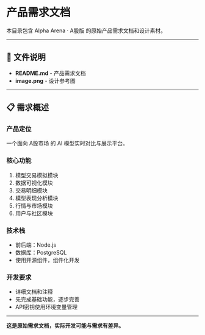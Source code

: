 # 产品需求文档

本目录包含 Alpha Arena · A股版 的原始产品需求文档和设计素材。

---

## 📄 文件说明

- **README.md** - 产品需求文档
- **image.png** - 设计参考图

---

## 📋 需求概述

### 产品定位
一个面向 A股市场 的 AI 模型实时对比与展示平台。

### 核心功能
1. 模型交易模拟模块
2. 数据可视化模块
3. 交易明细模块
4. 模型表现分析模块
5. 行情与市场模块
6. 用户与社区模块

### 技术栈
- 前后端：Node.js
- 数据库：PostgreSQL
- 使用开源组件，组件化开发

### 开发要求
- 详细文档和注释
- 先完成基础功能，逐步完善
- API密钥使用环境变量管理

---

**这是原始需求文档，实际开发可能与需求有差异。**
